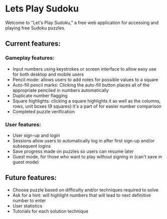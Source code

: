 # Lets Play Sudoku

Welcome to "Let's Play Sudoku," a free web application for accessing and playing free Sudoku puzzles.

## Current features:

### Gameplay features:

- Input numbers using keystrokes or screen interface to allow easy use for both desktop and mobile users
- Pencil mode: allows users to add notes for possible values to a square
- Auto-fill pencil marks: Clicking the auto-fill button places all of the appropriate penciled in numbers automatically
- Duplicate number flagging
- Square highlights: clicking a square highlights it as well as the columns, rows, unit boxes (9 squares) it's a part of for easier number comparison
- Completed puzzle verification

### User features:

- User sign-up and login
- Sessions allow users to automatically log in after first sign-up and/or subsequent logins
- Save progress made on puzzles so users can resume later
- Guest mode, for those who want to play without signing in (can't save in guest mode)

## Future features:

- Choose puzzle based on difficulty and/or techniques required to solve
- Ask for a hint: will highlight numbers that will lead to next definitive number to enter
- User statistics
- Tutorials for each solution technique
